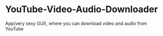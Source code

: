 # YouTube-Video-Audio-Downloader
App(very sexy GUI), where you can download video and audio from YouTube
